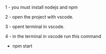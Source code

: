 1 - you must install nodejs and npm

2 - open the project with vscode.

3 - opent terminal in vscode.

4 - in the terminal in vscode run this command

- npm start
